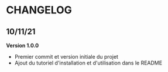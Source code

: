 # CHANGELOG

## 10/11/21
**Version 1.0.0**
- Premier commit et version initiale du projet
- Ajout du tutoriel d'installation et d'utilisation dans le README
